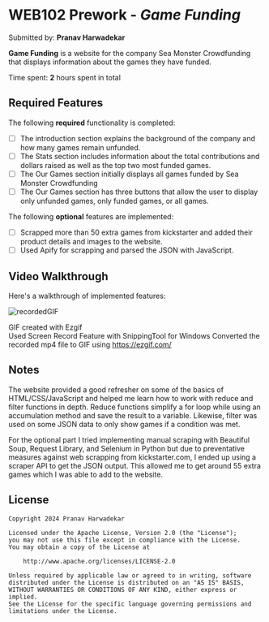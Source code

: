 # WEB102 Prework - *Game Funding*

Submitted by: **Pranav Harwadekar**

**Game Funding** is a website for the company Sea Monster Crowdfunding that displays information about the games they have funded.

Time spent: **2** hours spent in total

## Required Features

The following **required** functionality is completed:

* [ ] The introduction section explains the background of the company and how many games remain unfunded.
* [ ] The Stats section includes information about the total contributions and dollars raised as well as the top two most funded games.
* [ ] The Our Games section initially displays all games funded by Sea Monster Crowdfunding
* [ ] The Our Games section has three buttons that allow the user to display only unfunded games, only funded games, or all games.

The following **optional** features are implemented:

* [ ] Scrapped more than 50 extra games from kickstarter and added their product details and images to the website.
* [ ] Used Apify for scrapping and parsed the JSON with JavaScript.

## Video Walkthrough

Here's a walkthrough of implemented features:

![recordedGIF](https://github.com/user-attachments/assets/adda2397-db8b-486a-bcfb-9e846157c2d3)

<!-- Replace this with whatever GIF tool you used! -->
GIF created with Ezgif  
Used Screen Record Feature with SnippingTool for Windows
Converted the recorded mp4 file to GIF using https://ezgif.com/

<!-- Recommended tools:
[Kap](https://getkap.co/) for macOS
[ScreenToGif](https://www.screentogif.com/) for Windows
[peek](https://github.com/phw/peek) for Linux. -->

## Notes

The website provided a good refresher on some of the basics of HTML/CSS/JavaScript and helped me learn how to work with reduce and filter functions in depth. Reduce functions simplify a for loop while using an accumulation method and save the result to a variable. Likewise, filter was used on some JSON data to only show games if a condition was met. 

For the optional part I tried implementing manual scraping with Beautiful Soup, Request Library, and Selenium in Python but due to preventative measures against web scrapping from kickstarter.com, I ended up using a scraper API to get the JSON output. This allowed me to get around 55 extra games which I was able to add to the website.

## License

    Copyright 2024 Pranav Harwadekar

    Licensed under the Apache License, Version 2.0 (the "License");
    you may not use this file except in compliance with the License.
    You may obtain a copy of the License at

        http://www.apache.org/licenses/LICENSE-2.0

    Unless required by applicable law or agreed to in writing, software
    distributed under the License is distributed on an "AS IS" BASIS,
    WITHOUT WARRANTIES OR CONDITIONS OF ANY KIND, either express or implied.
    See the License for the specific language governing permissions and
    limitations under the License.
